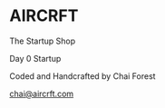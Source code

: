 # AIRCRFT 

The Startup Shop

Day 0 Startup 

Coded and Handcrafted by Chai Forest

chai@aircrft.com